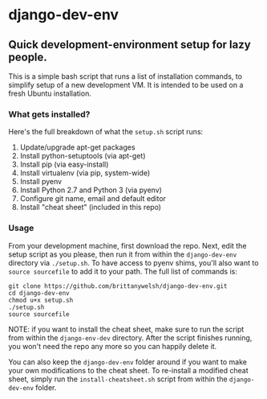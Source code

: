 # django-dev-env
## Quick development-environment setup for lazy people.

This is a simple bash script that runs a list of installation commands, to simplify setup of a new development VM. It is intended to be used on a fresh Ubuntu installation.

### What gets installed?

Here's the full breakdown of what the `setup.sh` script runs:

1. Update/upgrade apt-get packages
2. Install python-setuptools (via apt-get)
3. Install pip (via easy-install)
4. Install virtualenv (via pip, system-wide)
5. Install pyenv
6. Install Python 2.7 and Python 3 (via pyenv)
7. Configure git name, email and  default editor
8. Install "cheat sheet" (included in this repo)

### Usage

From your development machine, first download the repo. Next, edit the setup script as you please, then run it from within the `django-dev-env` directory via `./setup.sh`. To have access to pyenv shims, you'll also want to `source sourcefile` to add it to your path. The full list of commands is:

```
git clone https://github.com/brittanywelsh/django-dev-env.git
cd django-dev-env
chmod u+x setup.sh
./setup.sh
source sourcefile
```

NOTE: if you want to install the cheat sheet, make sure to run the script from within the `django-env-dev` directory. After the script finishes running, you won't need the repo any more so you can happily delete it.

You can also keep the `django-dev-env` folder around if you want to make your own modifications to the cheat sheet. To re-install a modified cheat sheet, simply run the `install-cheatsheet.sh` script from within the `django-dev-env` folder.